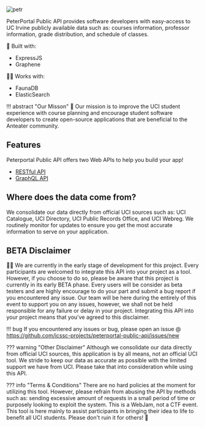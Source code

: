 ![petr](https://github.com/icssc-projects/peterportal-public-api/blob/master/public/images/peterportal-banner-logo.png?raw=true)

PeterPortal Public API provides software developers with easy-access to UC Irvine publicly available data such as: courses information, professor information, grade distribution, and schedule of classes.

🔨 Built with:

* ExpressJS
* Graphene

👯‍♂️ Works with:

* FaunaDB
* ElasticSearch

!!! abstract "Our Misson"
    🎇 Our mission is to improve the UCI student experience with course planning and encourage student software developers to create open-source applications that are beneficial to the Anteater community.

## Features

Peterportal Public API offers two Web APIs to help you build your app!  

* [RESTful API](/REST-API/start_here)  
* [GraphQL API](/GraphQL-API/start_here)

## Where does the data come from?

We consolidate our data directly from official UCI sources such as: UCI Catalogue, UCI Directory, UCI Public Records Office, and UCI Webreg. We routinely monitor for updates to ensure you get the most accurate information to serve on your application.

## BETA Disclaimer
👩‍💻 We are currently in the early stage of development for this project. Every participants are welcomed to integrate this API into your project as a tool. However, if you choose to do so, please be aware that this project is currently in its early BETA phase. Every users will be consider as beta testers and are highly encourage to do your part and submit a bug report if you encountered any issue. Our team will be here during the entirely of this event to support you on any issues, however, we shall not be held responsible for any failure or delay in your project. Integrating this API into your project means that you've agreed to this disclaimer.

!!! bug
    If you encountered any issues or bug, please open an issue @ https://github.com/icssc-projects/peterportal-public-api/issues/new


??? warning "Other Disclaimer"
    Although we consolidate our data directly from official UCI sources, this application is by all means, not an official UCI tool. We stride to keep our data as accurate as possible with the limited support we have from UCI. Please take that into consideration while using this API.

??? info "Terms & Conditions"
    There are no hard policies at the moment for utilizing this tool. However, please refrain from abusing the API by methods such as: sending excessive amount of requests in a small period of time or purposely looking to exploit the system. This is a WebJam, not a CTF event. This tool is here mainly to assist participants in bringing their idea to life to benefit all UCI students. Please don't ruin it for others! 🙂
